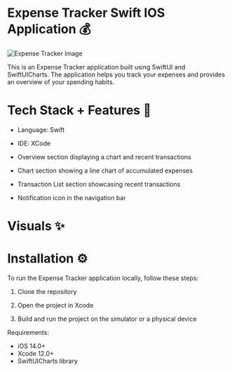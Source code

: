 <h1>Expense Tracker Swift IOS Application 💰</h1>

<img src='https://i.pinimg.com/originals/2c/90/78/2c90781fa0774527ccecb868b61184f3.gif' alt='Expense Tracker Image'>

This is an Expense Tracker application built using SwiftUI and SwiftUICharts. The application helps you track your expenses and provides an overview of your spending habits.

<h1>Tech Stack + Features 💼</h1>

- Language: Swift

- IDE: XCode

- Overview section displaying a chart and recent transactions

- Chart section showing a line chart of accumulated expenses

- Transaction List section showcasing recent transactions

- Notification icon in the navigation bar

<h1>Visuals ✨</h1>

<h1>Installation ⚙️</h1>
To run the Expense Tracker application locally, follow these steps:

1) Clone the repository

2) Open the project in Xcode

3) Build and run the project on the simulator or a physical device

Requirements:
- iOS 14.0+
- Xcode 12.0+
- SwiftUICharts library
